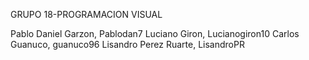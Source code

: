 GRUPO 18-PROGRAMACION VISUAL

Pablo Daniel Garzon, Pablodan7
Luciano Giron, Lucianogiron10
Carlos Guanuco, guanuco96
Lisandro Perez Ruarte, LisandroPR